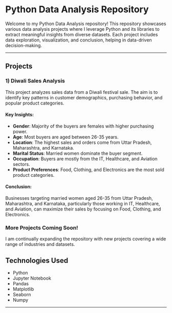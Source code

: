 # Python Data Analysis Repository

Welcome to my Python Data Analysis repository! This repository showcases various data analysis projects where I leverage Python and its libraries to extract meaningful insights from diverse datasets. Each project includes data exploration, visualization, and conclusion, helping in data-driven decision-making.

---

## Projects

### 1) Diwali Sales Analysis

This project analyzes sales data from a Diwali festival sale. The aim is to identify key patterns in customer demographics, purchasing behavior, and popular product categories.

#### Key Insights:
- **Gender**: Majority of the buyers are females with higher purchasing power.
- **Age**: Most buyers are aged between 26-35 years.
- **Location**: The highest sales and orders come from Uttar Pradesh, Maharashtra, and Karnataka.
- **Marital Status**: Married women dominate the buyer segment.
- **Occupation**: Buyers are mostly from the IT, Healthcare, and Aviation sectors.
- **Product Preferences**: Food, Clothing, and Electronics are the most sold product categories.

#### Conclusion:
Businesses targeting married women aged 26-35 from Uttar Pradesh, Maharashtra, and Karnataka, particularly those working in IT, Healthcare, and Aviation, can maximize their sales by focusing on Food, Clothing, and Electronics.

### More Projects Coming Soon!
I am continually expanding the repository with new projects covering a wide range of industries and datasets.


## Technologies Used

- Python
- Jupyter Notebook
- Pandas
- Matplotlib
- Seaborn
- Numpy

---

